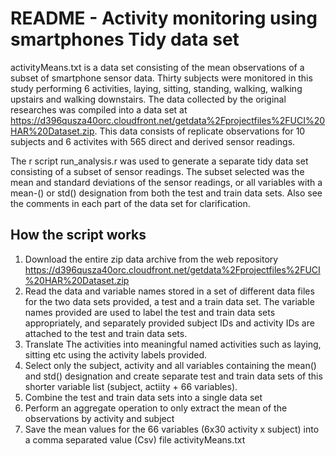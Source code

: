 README - Activity monitoring using smartphones Tidy data set
=============================================================
activityMeans.txt is a data set consisting of the mean observations of a subset of smartphone sensor data. Thirty subjects were monitored in this study performing 6 activities, laying, sitting, standing, walking, walking upstairs and walking downstairs. The data collected by the original researches was compiled into a data set  at https://d396qusza40orc.cloudfront.net/getdata%2Fprojectfiles%2FUCI%20HAR%20Dataset.zip. This data consists of replicate observations for 10 subjects and 6 activites with 565 direct and derived sensor readings. 

The r script run_analysis.r was used to generate a separate tidy data set consisting of a subset of sensor readings. The subset selected was the mean and standard deviations of the sensor readings, or all variables with a mean-() or std() designation from both the test and train data sets. Also see the comments in each part of the data set for clarification.  

How the script works
---------------------

1. Download the entire zip data archive from the web repository https://d396qusza40orc.cloudfront.net/getdata%2Fprojectfiles%2FUCI%20HAR%20Dataset.zip
2. Read the data and variable names stored in a set of different data files for the two data sets provided, a test and a train data set. The variable names provided are used to label the test and train data sets appropriately, and separately provided subject IDs and activity IDs are attached to the test and train data sets. 
3. Translate The activities into meaningful named activities such as laying, sitting etc using the activity labels provided.
4. Select only the subject, activity and all variables containing the mean() and std() designation and create separate test and train data sets of this shorter variable list (subject, actiity + 66 variables).
5. Combine the test and train data sets into a single data set
6. Perform an aggregate operation to only extract the mean of the observations by activity and subject
7. Save the mean values for the 66 variables (6x30 activity x subject) into a comma separated value (Csv) file activityMeans.txt

